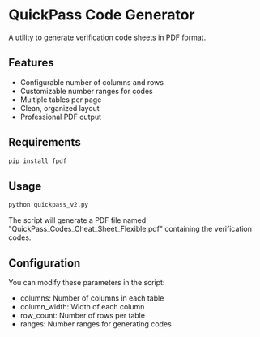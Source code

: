 # QuickPass Code Generator

A utility to generate verification code sheets in PDF format.

## Features
- Configurable number of columns and rows
- Customizable number ranges for codes
- Multiple tables per page
- Clean, organized layout
- Professional PDF output

## Requirements
```bash
pip install fpdf
```

## Usage
```bash
python quickpass_v2.py
```

The script will generate a PDF file named "QuickPass_Codes_Cheat_Sheet_Flexible.pdf" containing the verification codes.

## Configuration
You can modify these parameters in the script:
- columns: Number of columns in each table
- column_width: Width of each column
- row_count: Number of rows per table
- ranges: Number ranges for generating codes
